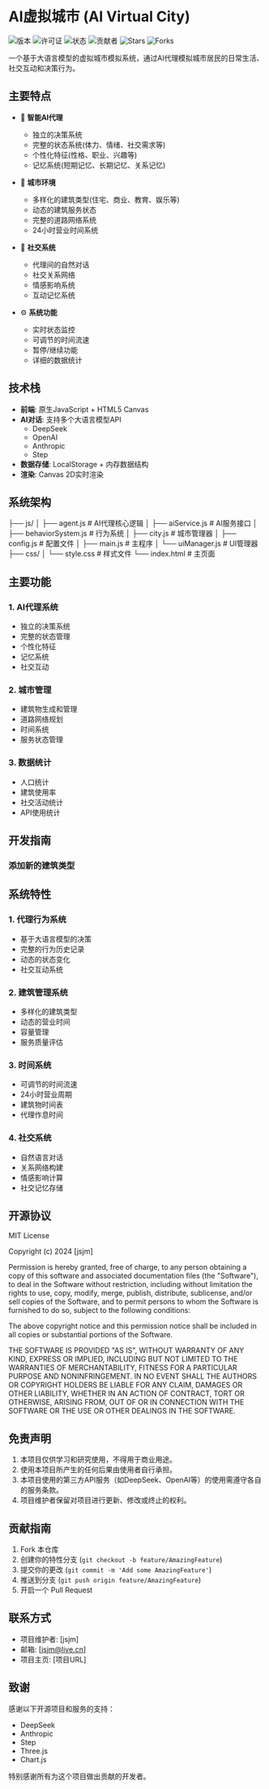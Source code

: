 # AI虚拟城市 (AI Virtual City)
![版本](https://img.shields.io/badge/版本-1.0.0_Beta-blue)
![许可证](https://img.shields.io/badge/许可证-MIT-green)
![状态](https://img.shields.io/badge/状态-开发中-orange)
![贡献者](https://img.shields.io/github/contributors/jsjm1986/aiai)
![Stars](https://img.shields.io/github/stars/jsjm1986/aiai)
![Forks](https://img.shields.io/github/forks/jsjm1986/aiai)


一个基于大语言模型的虚拟城市模拟系统，通过AI代理模拟城市居民的日常生活、社交互动和决策行为。

## 主要特点

- 🤖 **智能AI代理**
  - 独立的决策系统
  - 完整的状态系统(体力、情绪、社交需求等)
  - 个性化特征(性格、职业、兴趣等)
  - 记忆系统(短期记忆、长期记忆、关系记忆)

- 🌆 **城市环境**
  - 多样化的建筑类型(住宅、商业、教育、娱乐等)
  - 动态的建筑服务状态
  - 完整的道路网络系统
  - 24小时营业时间系统

- 🤝 **社交系统**
  - 代理间的自然对话
  - 社交关系网络
  - 情感影响系统
  - 互动记忆系统

- ⚙️ **系统功能**
  - 实时状态监控
  - 可调节的时间流速
  - 暂停/继续功能
  - 详细的数据统计

## 技术栈

- **前端**: 原生JavaScript + HTML5 Canvas
- **AI对话**: 支持多个大语言模型API
  - DeepSeek
  - OpenAI
  - Anthropic
  - Step
- **数据存储**: LocalStorage + 内存数据结构
- **渲染**: Canvas 2D实时渲染

## 系统架构

├── js/
│ ├── agent.js # AI代理核心逻辑
│ ├── aiService.js # AI服务接口
│ ├── behaviorSystem.js # 行为系统
│ ├── city.js # 城市管理器
│ ├── config.js # 配置文件
│ ├── main.js # 主程序
│ └── uiManager.js # UI管理器
├── css/
│ └── style.css # 样式文件
└── index.html # 主页面


## 主要功能

### 1. AI代理系统
- 独立的决策系统
- 完整的状态管理
- 个性化特征
- 记忆系统
- 社交互动

### 2. 城市管理
- 建筑物生成和管理
- 道路网络规划
- 时间系统
- 服务状态管理

### 3. 数据统计
- 人口统计
- 建筑使用率
- 社交活动统计
- API使用统计

## 开发指南

### 添加新的建筑类型

## 系统特性

### 1. 代理行为系统
- 基于大语言模型的决策
- 完整的行为历史记录
- 动态的状态变化
- 社交互动系统

### 2. 建筑管理系统
- 多样化的建筑类型
- 动态的营业时间
- 容量管理
- 服务质量评估

### 3. 时间系统
- 可调节的时间流速
- 24小时营业周期
- 建筑物时间表
- 代理作息时间

### 4. 社交系统
- 自然语言对话
- 关系网络构建
- 情感影响计算
- 社交记忆存储

## 开源协议

MIT License

Copyright (c) 2024 [jsjm]

Permission is hereby granted, free of charge, to any person obtaining a copy
of this software and associated documentation files (the "Software"), to deal
in the Software without restriction, including without limitation the rights
to use, copy, modify, merge, publish, distribute, sublicense, and/or sell
copies of the Software, and to permit persons to whom the Software is
furnished to do so, subject to the following conditions:

The above copyright notice and this permission notice shall be included in all
copies or substantial portions of the Software.

THE SOFTWARE IS PROVIDED "AS IS", WITHOUT WARRANTY OF ANY KIND, EXPRESS OR
IMPLIED, INCLUDING BUT NOT LIMITED TO THE WARRANTIES OF MERCHANTABILITY,
FITNESS FOR A PARTICULAR PURPOSE AND NONINFRINGEMENT. IN NO EVENT SHALL THE
AUTHORS OR COPYRIGHT HOLDERS BE LIABLE FOR ANY CLAIM, DAMAGES OR OTHER
LIABILITY, WHETHER IN AN ACTION OF CONTRACT, TORT OR OTHERWISE, ARISING FROM,
OUT OF OR IN CONNECTION WITH THE SOFTWARE OR THE USE OR OTHER DEALINGS IN THE
SOFTWARE.

## 免责声明

1. 本项目仅供学习和研究使用，不得用于商业用途。
2. 使用本项目所产生的任何后果由使用者自行承担。
3. 本项目使用的第三方API服务（如DeepSeek、OpenAI等）的使用需遵守各自的服务条款。
4. 项目维护者保留对项目进行更新、修改或终止的权利。

## 贡献指南

1. Fork 本仓库
2. 创建你的特性分支 (`git checkout -b feature/AmazingFeature`)
3. 提交你的更改 (`git commit -m 'Add some AmazingFeature'`)
4. 推送到分支 (`git push origin feature/AmazingFeature`)
5. 开启一个 Pull Request

## 联系方式

- 项目维护者: [jsjm]
- 邮箱: [jsjm@live.cn]
- 项目主页: [项目URL]

## 致谢

感谢以下开源项目和服务的支持：

- DeepSeek
- Anthropic
- Step
- Three.js
- Chart.js

特别感谢所有为这个项目做出贡献的开发者。
